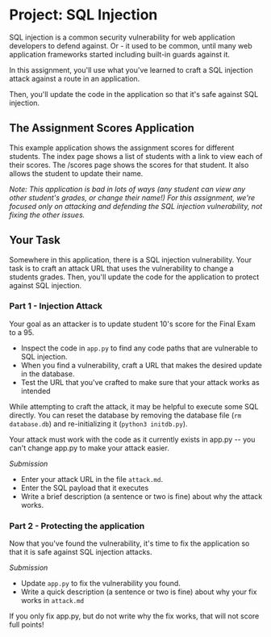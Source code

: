 # Project: SQL Injection

SQL injection is a common security vulnerability for web application developers
to defend against. Or - it used to be common, until many web application
frameworks started including built-in guards against it.

In this assignment, you'll use what you've learned to craft a SQL injection 
attack against a route in an application.

Then, you'll update the code in the application so that it's safe against SQL 
injection.

## The Assignment Scores Application

This example application shows the assignment scores for different students. The
index page shows a list of students with a link to view each of their scores.
The /scores page shows the scores for that student. It also allows the student
to update their name.

_Note: This application is bad in lots of ways (any student can view any other
student's grades, or change their name!) For this assignment, we're focused only 
on attacking and defending the SQL injection vulnerability, not fixing the other
issues._

## Your Task

Somewhere in this application, there is a SQL injection vulnerability. Your task
is to craft an attack URL that uses the vulnerability to change a students
grades. Then, you'll update the code for the application to protect against SQL
injection.

### Part 1 - Injection Attack

Your goal as an attacker is to update student 10's score for the Final Exam to a
95.

- Inspect the code in `app.py` to find any code paths that are vulnerable to SQL
    injection.
- When you find a vulnerability, craft a URL that makes the desired update in 
    the database.
- Test the URL that you've crafted to make sure that your attack works as
    intended 

While attempting to craft the attack, it may be helpful to execute some SQL 
directly. You can reset the database by removing the database file 
(`rm database.db`) and re-initializing it (`python3 initdb.py`).

Your attack must work with the code as it currently exists in app.py -- you 
can't change app.py to make your attack easier.

*Submission*

- Enter your attack URL in the file `attack.md`.
- Enter the SQL payload that it executes
- Write a brief description (a sentence or two is fine) about why the attack works.

### Part 2 - Protecting the application

Now that you've found the vulnerability, it's time to fix the application so
that it is safe against SQL injection attacks. 

*Submission*

- Update `app.py` to fix the vulnerability you found.
- Write a quick description (a sentence or two is fine) about why your fix works
    in `attack.md`

If you only fix app.py, but do not write why the fix works, that will not score
full points!
